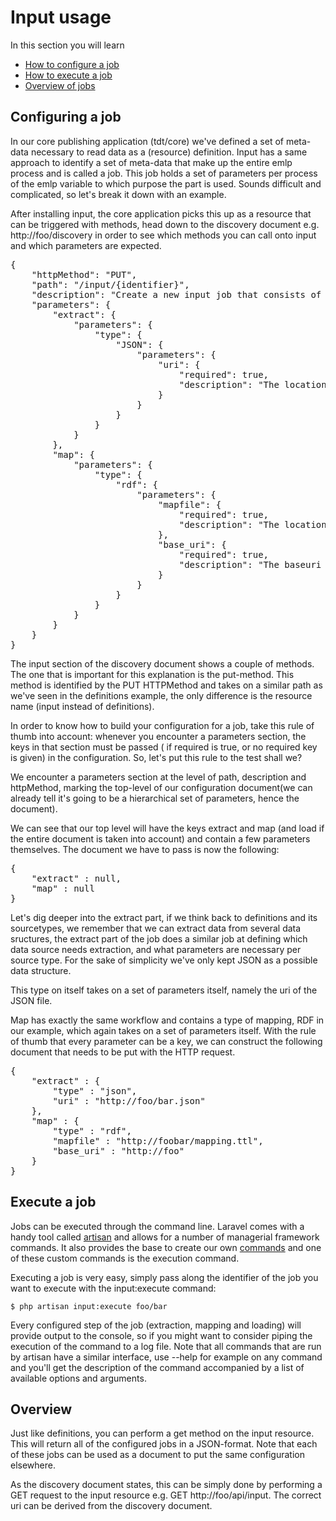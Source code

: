 # Input usage

In this section you will learn

* [How to configure a job](#job)
* [How to execute a job](#execute)
* [Overview of jobs](#overview)

<a id='job' class='anchor'></a>
## Configuring a job

In our core publishing application (tdt/core) we've defined a set of meta-data necessary to read data as a (resource) definition. Input has a same approach to identify a set of meta-data that make up the entire emlp process and is called a job. This job holds a set of parameters per process of the emlp variable to which purpose the part is used. Sounds difficult and complicated, so let's break it down with an example.

After installing input, the core application picks this up as a resource that can be triggered with methods, head down to the discovery document e.g. http://foo/discovery in order to see which methods you can call onto input and which parameters are expected.

<pre class="prettyprint linenums">
{
    "httpMethod": "PUT",
    "path": "/input/{identifier}",
    "description": "Create a new input job that consists of an extract, mapping (optional) and loading process. The {identifier} identifies the configuration.",
    "parameters": {
        "extract": {
            "parameters": {
                "type": {
                    "JSON": {
                        "parameters": {
                            "uri": {
                                "required": true,
                                "description": "The location of the JSON file"
                            }
                        }
                    }
                }
            }
        },
        "map": {
            "parameters": {
                "type": {
                    "rdf": {
                        "parameters": {
                            "mapfile": {
                                "required": true,
                                "description": "The location of the mapping file,either a URL or a local file location."
                            },
                            "base_uri": {
                                "required": true,
                                "description": "The baseuri that will be used as a base for the subject of the triples."
                            }
                        }
                    }
                }
            }
        }
    }
}
</pre>


The input section of the discovery document shows a couple of methods. The one that is important for this explanation is the put-method. This method is identified by the PUT HTTPMethod and takes on a similar path as we've seen in the definitions example, the only difference is the resource name (input instead of definitions).

In order to know how to build your configuration for a job, take this rule of thumb into account: whenever you encounter a parameters section, the keys in that section must be passed ( if required is true, or no required key is given) in the configuration. So, let's put this rule to the test shall we?

We encounter a parameters section at the level of path, description and httpMethod, marking the top-level of our configuration document(we can already tell it's going to be a hierarchical set of parameters, hence the document).

We can see that our top level will have the keys extract and map (and load if the entire document is taken into account) and contain a few parameters themselves. The document we have to pass is now the following:

<pre class="prettyprint linenums">
{
    "extract" : null,
    "map" : null
}
</pre>

Let's dig deeper into the extract part, if we think back to definitions and its sourcetypes, we remember that we can extract data from several data sructures, the extract part of the job does a similar job at defining which data source needs extraction, and what parameters are necessary per source type. For the sake of simplicity we've only kept JSON as a possible data structure.

This type on itself takes on a set of parameters itself, namely the uri of the JSON file.

Map has exactly the same workflow and contains a type of mapping, RDF in our example, which again takes on a set of parameters itself. With the rule of thumb that every parameter can be a key, we can construct the following document that needs to be put with the HTTP request.

<pre class="prettyprint linenums">
{
    "extract" : {
        "type" : "json",
        "uri" : "http://foo/bar.json"
    },
    "map" : {
        "type" : "rdf",
        "mapfile" : "http://foobar/mapping.ttl",
        "base_uri" : "http://foo"
    }
}
</pre>

<a id='execute' class='anchor'></a>
## Execute a job

Jobs can be executed through the command line. Laravel comes with a handy tool called [artisan](http://laravel.com/docs/artisan) and allows for a number of managerial framework commands. It also provides the base to create our own [commands](http://laravel.com/docs/commands) and one of these custom commands is the execution command.

Executing a job is very easy, simply pass along the identifier of the job you want to execute with the input:execute command:

    $ php artisan input:execute foo/bar

Every configured step of the job (extraction, mapping and loading) will provide output to the console, so if you might want to consider piping the execution of the command to a log file. Note that all commands that are run by artisan have a similar interface, use --help for example on any command and you'll get the description of the command accompanied by a list of available options and arguments.

<a id='overview' class='anchor'></a>
## Overview

Just like definitions, you can perform a get method on the input resource. This will return all of the configured jobs in a JSON-format. Note that each of these jobs can be used as a document to put the same configuration elsewhere.

As the discovery document states, this can be simply done by performing a GET request to the input resource e.g. GET http://foo/api/input. The correct uri can be derived from the discovery document.

